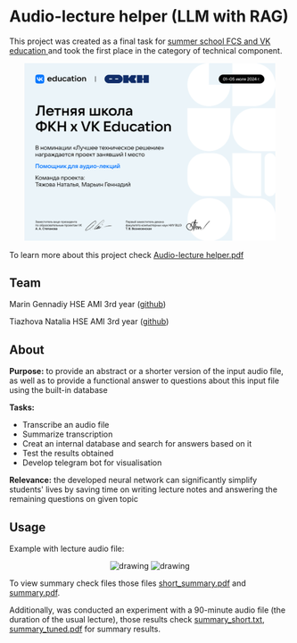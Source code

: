 # Audio-lecture helper (LLM with RAG)

This project was created as a final task for [summer school FCS and VK education ](https://www.hse.ru/org/hse/120026365/news/943030488.html)  and took the first place in the category of technical component.

<p align="center">
<img src="https://github.com/gennadiymarin/audio-lecture_helper/blob/main/certificate.png" alt="drawing" width="450"/> 
</p>

To learn more about this project check [Audio-lecture helper.pdf](https://github.com/gennadiymarin/hse-vk_llm/blob/main/Audio-lecture%20helper.pdf)

## Team

Marin Gennadiy HSE AMI 3rd year ([github](https://github.com/gennadiymarin))

Tiazhova Natalia HSE AMI 3rd year ([github](https://github.com/ntyazh))

## About

**Purpose:** to provide  an  abstract  or  a  shorter  version of the  input  audio file,  as  well as to provide a functional  answer  to  questions  about  this  input  file  using the built-in database

**Tasks:**
-  Transcribe an audio file 
-  Summarize transcription 
-  Creat an internal database and search for answers based on it 
-  Test the results obtained  
-  Develop telegram bot for visualisation 

**Relevance:** the developed  neural  network  can  significantly  simplify  students' lives by saving  time  on  writing  lecture notes and  answering  the  remaining  questions on given topic

## Usage

Example with lecture audio file:
<p align="center">
<img src="https://github.com/gennadiymarin/hse-vk_llm/blob/main/short_audio/1.png" alt="drawing" width="450"/> 
<img src="https://github.com/gennadiymarin/hse-vk_llm/blob/main/short_audio/2.png" alt="drawing" width="450"/>
</p>

To view summary check files those files [short_summary.pdf](https://github.com/gennadiymarin/audio-lecture_helper/blob/main/short_audio/short_summary.pdf) and [summary.pdf](https://github.com/gennadiymarin/audio-lecture_helper/blob/main/short_audio/summary.pdf). 

Additionally, was conducted an experiment with a 90-minute audio file (the duration of the usual lecture), those results check [summary_short.txt](https://github.com/gennadiymarin/audio-lecture_helper/blob/main/long_audio/summary_short.txt), [summary_tuned.pdf](https://github.com/gennadiymarin/audio-lecture_helper/blob/main/long_audio/summary_tuned.pdf) for summary results.
